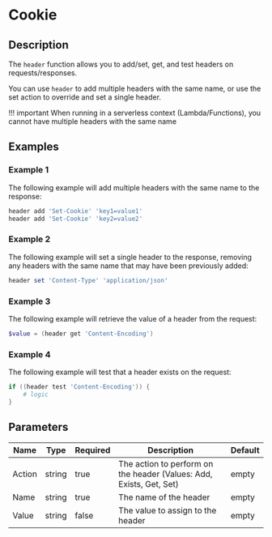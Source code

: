 # Cookie

## Description

The `header` function allows you to add/set, get, and test headers on requests/responses.

You can use `header` to add multiple headers with the same name, or use the set action to override and set a single header.

!!! important
    When running in a serverless context (Lambda/Functions), you cannot have multiple headers with the same name

## Examples

### Example 1

The following example will add multiple headers with the same name to the response:

```powershell
header add 'Set-Cookie' 'key1=value1'
header add 'Set-Cookie' 'key2=value2'
```

### Example 2

The following example will set a single header to the response, removing any headers with the same name that may have been previously added:

```powershell
header set 'Content-Type' 'application/json'
```

### Example 3

The following example will retrieve the value of a header from the request:

```powershell
$value = (header get 'Content-Encoding')
```

### Example 4

The following example will test that a header exists on the request:

```powershell
if ((header test 'Content-Encoding')) {
    # logic
}
```

## Parameters

| Name | Type | Required | Description | Default |
| ---- | ---- | -------- | ----------- | ------- |
| Action | string | true | The action to perform on the header (Values: Add, Exists, Get, Set) | empty |
| Name | string | true | The name of the header | empty |
| Value | string | false | The value to assign to the header | empty |